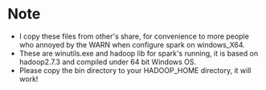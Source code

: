 # Note
* I copy these files from other's share, for convenience to more people who annoyed by the WARN when configure spark on windows_X64.
* These are winutils.exe and hadoop lib for spark's running, it is based on hadoop2.7.3 and compiled under 64 bit Windows OS.
* Please copy the bin directory to your HADOOP_HOME directory, it will work!